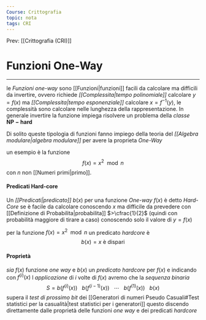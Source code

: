 ```yaml
---
Course: Crittografia
topic: nota
tags: CRI
---
```


Prev: [[Crittografia (CRI)]]

# Funzioni One-Way
---
le _Funzioni one-way_ sono [[Funzioni|funzioni]] facili da calcolare ma difficili da invertire, ovvero richiede _[[Complessita|tempo polinomiale]]_ calcolare $y =f(x)$ ma _[[Complessita|tempo esponenziale]]_ calcolare $x=f^{-1}(y)$, le complessità sono calcolare nelle lunghezza della rappresentazione. 
In generale invertire la funzione impiega risolvere un problema della _classe_ $\mathbf{NP-hard}$


Di solito queste tipologia di funzioni fanno impiego della teoria del _[[Algebra modulare|algebra modulare]]_ per avere la proprieta _One-Way_

un esempio è la funzione 
$$f(x)=x^{2}\mod n$$
con $n$ non [[Numeri primi|primo]].

#### Predicati Hard-core
Un _[[Predicati|predicato]]_ $b(x)$  per una funzione _One-way_ $f(x)$
è detto _Hard-Core_ se è facile da calcolare conoscendo $x$ ma difficile da prevedere con [[Definizione di Probabilita|probabilita]] $>\cfrac{1}{2}$ (quindi con probabilità maggiore di tirare a caso) conoscendo solo il valore di $y=f(x)$

per la funzione $f(x)=x^{2}\mod n$ un predicato _hardcore_ è
$$b(x)= x \text{ è dispari}$$

#### Proprietà
_sia_ $f(x)$ funzione _one way_ e $b(x)$ un _predicato hardcore_ per $f(x)$ e indicando con $f^{(i)}(x)$ l _applicazione_ di $i$  volte di $f(x)$ avremo che la _sequenza binaria_
$$S = b(f^{(i)}(x)) \ \ \ b(f^{(i-1)}(x)) \ \ \ \cdots \ \ \ b(f^{(1)}(x))  \ \ \ b(x) $$
supera il _test di prossimo bit_ dei [[Generatori di numeri Pseudo Casuali#Test statistici per la casualità|test statistici per i generatori]]
questo discendo direttamente dalle proprietà delle funzioni _one way_ e dei predicati _hardcore_  

